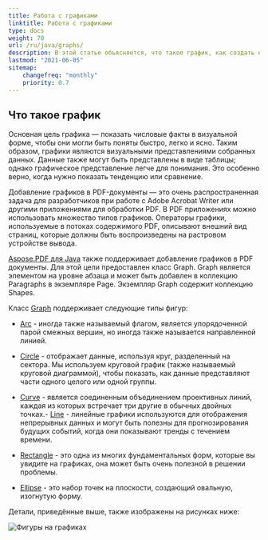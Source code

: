 ```yaml
---
title: Работа с графиками 
linktitle: Работа с графиками
type: docs
weight: 70
url: /ru/java/graphs/
description: В этой статье объясняется, что такое график, как создать объект заполненного прямоугольника, как добавить текст внутри объекта графика, как добавить объект линии в PDF и т.д.
lastmod: "2021-06-05"
sitemap:
    changefreq: "monthly"
    priority: 0.7
---
```


## Что такое график

Основная цель графика — показать числовые факты в визуальной форме, чтобы они могли быть поняты быстро, легко и ясно. Таким образом, графики являются визуальными представлениями собранных данных. Данные также могут быть представлены в виде таблицы; однако графическое представление легче для понимания. Это особенно верно, когда нужно показать тенденцию или сравнение.

Добавление графиков в PDF-документы — это очень распространенная задача для разработчиков при работе с Adobe Acrobat Writer или другими приложениями для обработки PDF.
 В PDF приложениях можно использовать множество типов графиков. Операторы графики, используемые в потоках содержимого PDF, описывают внешний вид страниц, которые должны быть воспроизведены на растровом устройстве вывода.

[Aspose.PDF для Java](/pdf/ru/java/) также поддерживает добавление графиков в PDF документы. Для этой цели предоставлен класс Graph. Graph является элементом на уровне абзаца и может быть добавлен в коллекцию Paragraphs в экземпляре Page. Экземпляр Graph содержит коллекцию Shapes.

Класс [Graph](https://reference.aspose.com/pdf/java/com.aspose.pdf.drawing/Graph) поддерживает следующие типы фигур:

- [Arc](/pdf/ru/java/add-arc/) - иногда также называемый флагом, является упорядоченной парой смежных вершин, но иногда также называется направленной линией.
- [Circle](/pdf/ru/java/add-circle/) - отображает данные, используя круг, разделенный на сектора. Мы используем круговой график (также называемый круговой диаграммой), чтобы показать, как данные представляют части одного целого или одной группы.

- [Curve](/pdf/ru/java/add-curve/) - является соединенным объединением проективных линий, каждая из которых встречает три другие в обычных двойных точках.- [Line](/pdf/ru/java/add-line) - линейные графики используются для отображения непрерывных данных и могут быть полезны для прогнозирования будущих событий, когда они показывают тренды с течением времени.  
- [Rectangle](/pdf/ru/java/add-rectangle/) - это одна из многих фундаментальных форм, которые вы увидите на графиках, она может быть очень полезной в решении проблемы.  
- [Ellipse](/pdf/ru/java/add-ellipse/) - это набор точек на плоскости, создающий овальную, изогнутую форму.  

Детали, приведённые выше, также изображены на рисунках ниже:  

![Фигуры на графиках](graph.png)